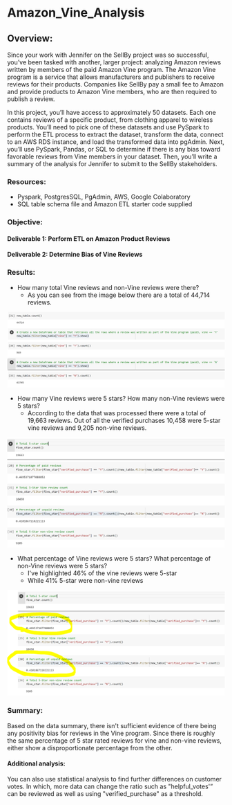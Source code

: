 # Amazon_Vine_Analysis
## Overview:
Since your work with Jennifer on the SellBy project was so successful, you’ve been tasked with another, larger project: analyzing Amazon reviews written by members of the paid Amazon Vine program. The Amazon Vine program is a service that allows manufacturers and publishers to receive reviews for their products. Companies like SellBy pay a small fee to Amazon and provide products to Amazon Vine members, who are then required to publish a review.

In this project, you’ll have access to approximately 50 datasets. Each one contains reviews of a specific product, from clothing apparel to wireless products. You’ll need to pick one of these datasets and use PySpark to perform the ETL process to extract the dataset, transform the data, connect to an AWS RDS instance, and load the transformed data into pgAdmin. Next, you’ll use PySpark, Pandas, or SQL to determine if there is any bias toward favorable reviews from Vine members in your dataset. Then, you’ll write a summary of the analysis for Jennifer to submit to the SellBy stakeholders.

### Resources: 
  - Pyspark, PostgresSQL, PgAdmin, AWS, Google Colaboratory 
  - SQL table schema file and Amazon ETL starter code supplied
  
### Objective:
#### Deliverable 1: Perform ETL on Amazon Product Reviews
#### Deliverable 2: Determine Bias of Vine Reviews



### Results:

  -  How many total Vine reviews and non-Vine reviews were there?
      - As you can see from the image below there are a total of 44,714 reviews.
    
   ![image](https://github.com/antxamp/Amazon_Vine_Analysis/blob/main/Resources/Q1_Vine_Review.PNG)
    
  -  How many Vine reviews were 5 stars? How many non-Vine reviews were 5 stars?
      - According to the data that was processed there were a total of 19,663 reviews.  Out of all the verified purchases 10,458 were 5-star vine reviews and 9,205 non-vine reviews.
    
   ![image](https://github.com/antxamp/Amazon_Vine_Analysis/blob/main/Resources/Q2_5Star.PNG)
    
  -  What percentage of Vine reviews were 5 stars? What percentage of non-Vine reviews were 5 stars?
      - I've highlighted 46% of the vine reviews were 5-star
      - While 41% 5-star were non-vine reviews
    
   ![image](https://github.com/antxamp/Amazon_Vine_Analysis/blob/main/Resources/Q3_5Star_Percentage.PNG)
 
### Summary:
Based on the data summary, there isn't sufficient evidence of there being any positivity bias for reviews in the Vine program. Since there is roughly the same percentage of 5 star rated reviews for vine and non-vine reviews, either show a disproportionate percentage from the other.

#### Additional analysis:
You can also use statistical analysis to find further differences on customer votes. In which, more data can change the ratio such as "helpful_votes'” can be reviewed as well as using "verified_purchase" as a threshold. 


 
 
